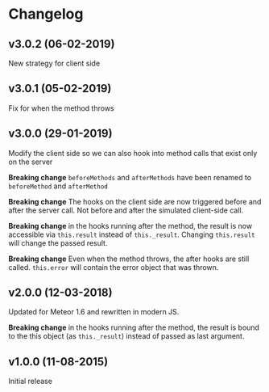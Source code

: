 # Changelog

## v3.0.2 (06-02-2019)

New strategy for client side

## v3.0.1 (05-02-2019)

Fix for when the method throws

## v3.0.0 (29-01-2019)

Modify the client side so we can also hook into method calls that exist only on the server

**Breaking change** `beforeMethods` and `afterMethods` have been renamed to `beforeMethod` and `afterMethod`

**Breaking change** The hooks on the client side are now triggered before and after the server call. Not before and after the simulated client-side call.

**Breaking change** in the hooks running after the method, the result is now accessible via `this.result` instead of `this._result`. Changing `this.result` will change the passed result.

**Breaking change** Even when the method throws, the after hooks are still called. `this.error` will contain the error object that was thrown.

## v2.0.0 (12-03-2018)

Updated for Meteor 1.6 and rewritten in modern JS.

**Breaking change** in the hooks running after the method, the result is bound to the this object (as `this._result`) instead of passed as last argument.

## v1.0.0 (11-08-2015)

Initial release